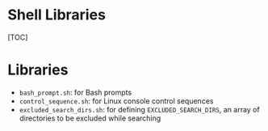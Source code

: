 # Shell Libraries
[TOC]


# Libraries
- `bash_prompt.sh`: for Bash prompts
- `control_sequence.sh`: for Linux console control sequences
- `excluded_search_dirs.sh`: for defining `EXCLUDED_SEARCH_DIRS`, an array of
  directories to be excluded while searching

